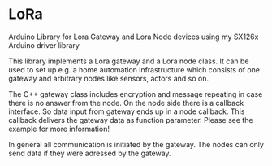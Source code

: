 # LoRa
Arduino Library for Lora Gateway and Lora Node devices using my SX126x Arduino driver library

This library implements a Lora gateway and a Lora node class. It can be used to set up e.g. a
home automation infrastructure which consists of one gateway and arbitrary nodes like sensors, actors and so on.

The C++ gateway class includes encryption and message repeating in case there is no answer from the node.
On the node side there is a callback interface. So data input from gateway ends up in a node callback.
This callback delivers the gateway data as function parameter. Please see the example for more information!

In general all communication is initiated by the gateway. The nodes can only send data if they
were adressed by the gateway. 
